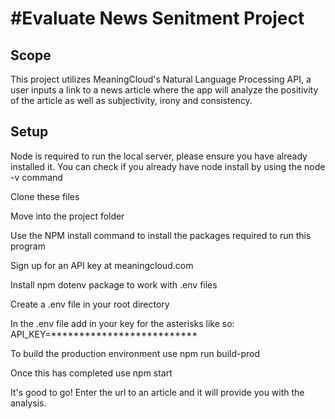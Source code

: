 #Evaluate News Senitment Project
===============================

Scope
-----

This project utilizes MeaningCloud's Natural Language Processing API, a user inputs a link to a news article where the app will analyze the positivity of the article as well as subjectivity, irony and consistency.

Setup
----------------

Node is required to run the local server, please ensure you have already installed it. You can check if you already have node install by using the node -v command

Clone these files 

Move into the project folder

Use the NPM install command to install the packages required to run this program

Sign up for an API key at meaningcloud.com

Install npm dotenv package to work with .env files

Create a .env file in your root directory

In the .env file add in your key for the asterisks like so:
API_KEY=**************************

To build the production environment use 
npm run build-prod

Once this has completed use
npm start

It's good to go! Enter the url to an article and it will provide  you with the analysis.